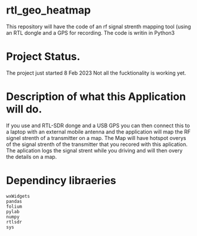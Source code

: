 # rtl_geo_heatmap
This repository will have the code of an rf signal strenth mapping tool (using an RTL dongle and a GPS for recording.
The code is writin in Python3
# Project Status.
The project just started 8 Feb 2023
Not all the fucktionality is working yet.

# Description of what this Application will do.
If you use and RTL-SDR donge and a USB GPS you can then connect this to a laptop with an external mobile antenna and the application will map the RF signel strenth of a transmitter on a map.
The Map will have hotspot overys of the signal strenth of the transmitter that you recored with this aplication.
The aplication logs the signal strent while you driving and will then overy the details on a map.
# Dependincy libraeries
    wxWidgets
    pandas
    folium
    pylab
    numpy
    rtlsdr
    sys
    
    
    

